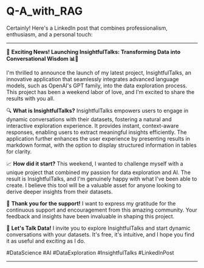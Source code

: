 # Q-A_with_RAG

Certainly! Here's a LinkedIn post that combines professionalism, enthusiasm, and a personal touch:

---

🚀 **Exciting News! Launching InsightfulTalks: Transforming Data into Conversational Wisdom 📊🤖**

I'm thrilled to announce the launch of my latest project, InsightfulTalks, an innovative application that seamlessly integrates advanced language models, such as OpenAI's GPT family, into the data exploration process. This project has been a weekend labor of love, and I'm excited to share the results with you all.

🔍 **What is InsightfulTalks?**
InsightfulTalks empowers users to engage in dynamic conversations with their datasets, fostering a natural and interactive exploration experience. It provides instant, context-aware responses, enabling users to extract meaningful insights efficiently. The application further enhances the user experience by presenting results in markdown format, with the option to display structured information in tables for clarity.

📈 **How did it start?**
This weekend, I wanted to challenge myself with a unique project that combined my passion for data exploration and AI. The result is InsightfulTalks, and I'm genuinely happy with what I've been able to create. I believe this tool will be a valuable asset for anyone looking to derive deeper insights from their datasets.

🙏 **Thank you for the support!**
I want to express my gratitude for the continuous support and encouragement from this amazing community. Your feedback and insights have been invaluable in shaping this project.

🚀 **Let's Talk Data!**
I invite you to explore InsightfulTalks and start dynamic conversations with your datasets. It's free, it's intuitive, and I hope you find it as useful and exciting as I do.


#DataScience #AI #DataExploration #InsightfulTalks #LinkedInPost

---
